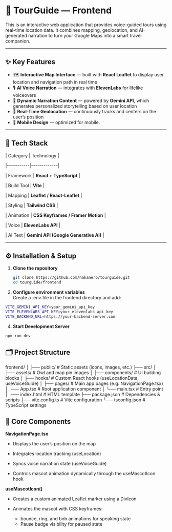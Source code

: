 # 🦉 TourGuide — Frontend

This is an interactive web application that provides voice-guided tours using real-time location data. It combines mapping, geolocation, and AI-generated narration to turn your Google Maps into a smart travel companion.

---

## ✨ Key Features

- 🗺️ **Interactive Map Interface** — built with **React Leaflet** to display user location and navigation path in real time  
- 🎙️ **AI Voice Narration** — integrates with **ElevenLabs** for lifelike voiceovers  
- 🤖 **Dynamic Narration Content** — powered by **Gemini API**, which generates personalized storytelling based on user location  
- 📍 **Real-Time Geolocation** — continuously tracks and centers on the user’s position  
- 📱 **Mobile Design** — optimized for mobile.                    
  

---

## 🧰 Tech Stack

| Category | Technology |

|-----------|-------------|

| Framework | **React + TypeScript** |

| Build Tool | **Vite** |

| Mapping | **Leaflet / React-Leaflet** |

| Styling | **Tailwind CSS** |

| Animation | **CSS Keyframes / Framer Motion** |

| Voice | **ElevenLabs API** |

| AI Text | **Gemini API (Google Generative AI)** |

---

## ⚙️ Installation & Setup

1. **Clone the repository**
   ```bash
   git clone https://github.com/hakanero/tourguide.git
   cd tourguide/frontend
   ```
2. **Configure environment variables**                    
  Create a .env file in the frontend directory and add:
  ```bash
  VITE_GEMINI_API_KEY=your_gemini_api_key
  VITE_ELEVENLABS_API_KEY=your_elevenlabs_api_key
  VITE_BACKEND_URL=https://your-backend-server.com
  ```
4. **Start Development Server**
```bash
npm run dev
```

## 🗂️ Project Structure

frontend/
│
├── public/               # Static assets (icons, images, etc.)
├── src/
│   ├── assets/           # Owl and map pin images
│   ├── components/       # UI building blocks
│   ├── hooks/            # Custom React hooks (useLocationData, useVoiceGuide)
│   ├── pages/            # Main app pages (e.g. NavigationPage.tsx)
│   ├── App.tsx           # Root application component
│   └── main.tsx          # Entry point
│
├── index.html            # HTML template
├── package.json          # Dependencies & scripts
├── vite.config.ts        # Vite configuration
└── tsconfig.json         # TypeScript settings

## 🧩 Core Components
**NavigationPage.tsx**

* Displays the user’s position on the map

* Integrates location tracking (useLocation)

* Syncs voice narration state (useVoiceGuide)

* Controls mascot animation dynamically through the useMascotIcon hook

**useMascotIcon()**

* Creates a custom animated Leaflet marker using a DivIcon

* Animates the mascot with CSS keyframes:
  * bounce, ring, and bob animations for speaking state
  * Pause badge visibility for paused state
  



